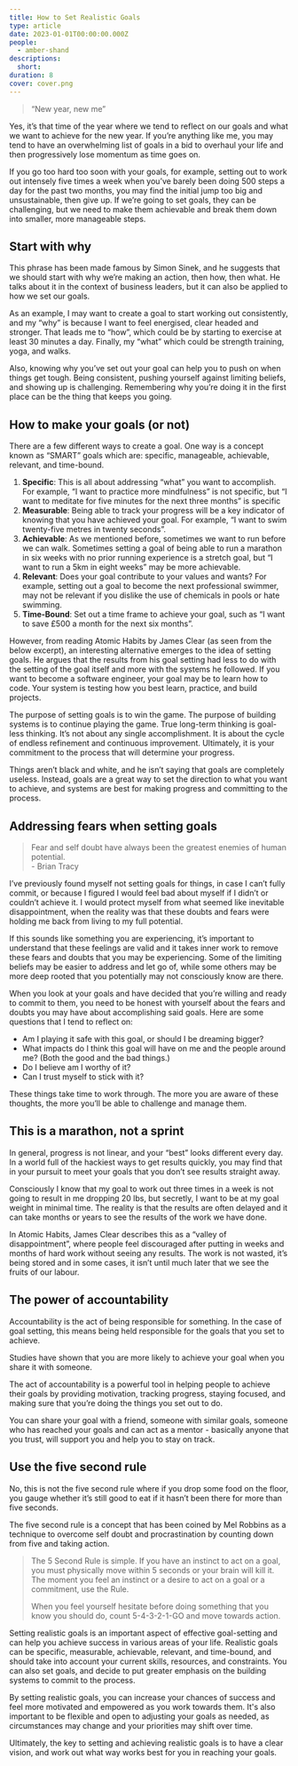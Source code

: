```yaml
---
title: How to Set Realistic Goals
type: article
date: 2023-01-01T00:00:00.000Z
people:
  - amber-shand
descriptions:
  short: 
duration: 8
cover: cover.png
---
```


> “New year, new me”

Yes, it’s that time of the year where we tend to reflect on our goals and what we want to achieve for the new year. If you’re anything like me, you may tend to have an overwhelming list of goals in a bid to overhaul your life and then progressively lose momentum as time goes on. 

If you go too hard too soon with your goals, for example, setting out to work out intensely five times a week when you’ve barely been doing 500 steps a day for the past two months, you may find the initial jump too big and unsustainable, then give up. If we’re going to set goals, they can be challenging, but we need to make them achievable and break them down into smaller, more manageable steps.  

## Start with why

This phrase has been made famous by Simon Sinek, and he suggests that we should start with why we’re making an action, then how, then what. He talks about it in the context of business leaders, but it can also be applied to how we set our goals. 

As an example, I may want to create a goal to start working out consistently, and my “why” is because I want to feel energised, clear headed and stronger. That leads me to “how”, which could be by starting to exercise at least 30 minutes a day. Finally, my “what” which could be strength training, yoga, and walks. 

Also, knowing why you’ve set out your goal can help you to push on when things get tough. Being consistent, pushing yourself against limiting beliefs, and showing up is challenging. Remembering why you’re doing it in the first place can be the thing that keeps you going. 

## How to make your goals (or not)

There are a few different ways to create a goal. One way is a concept known as “SMART” goals  which are: specific, manageable, achievable, relevant, and time-bound.

1. __Specific__: This is all about addressing “what” you want to accomplish. For example, “I want to practice more mindfulness” is not specific, but “I want to meditate for five minutes for the next three months” is specific 
2. __Measurable__: Being able to track your progress will be a key indicator of knowing that you have achieved your goal. For example, “I want to swim twenty-five metres in twenty seconds”.
3. __Achievable__: As we mentioned before, sometimes we want to run before we can walk. Sometimes setting a goal of being able to run a marathon in six weeks with no prior running experience is a stretch goal, but “I want to run a 5km in eight weeks” may be more achievable.
4. __Relevant__: Does your goal contribute to your values and wants? For example, setting out a goal to become the next professional swimmer, may not be relevant if you dislike the use of chemicals in pools or hate swimming. 
5. __Time-Bound__: Set out a time frame to achieve your goal, such as “I want to save £500 a month for the next six months”.

However, from reading Atomic Habits by James Clear (as seen from the below excerpt), an interesting alternative emerges to the idea of setting goals. He argues that the results from his goal setting had less to do with the setting of the goal itself and more with the systems he followed. If you want to become a software engineer, your goal may be to learn how to code. Your system is testing how you best learn, practice, and build projects. 

The purpose of setting goals is to win the game. The purpose of building systems is to continue playing the game. True long-term thinking is goal-less thinking. It’s not about any single accomplishment. It is about the cycle of endless refinement and continuous improvement. Ultimately, it is your commitment to the process that will determine your progress.

Things aren’t black and white, and he isn’t saying that goals are completely useless. Instead, goals are a great way to set the direction to what you want to achieve, and systems are best for making progress and committing to the process.

## Addressing fears when setting goals

> Fear and self doubt have always been the greatest enemies of human potential. <br>- Brian Tracy

I’ve previously found myself not setting goals for things, in case I can’t fully commit, or because I figured I would feel bad about myself if I didn’t or couldn’t achieve it. I would protect myself from what seemed like inevitable disappointment, when the reality was that these doubts and fears were holding me back from living to my full potential. 

If this sounds like something you are experiencing, it’s important to understand that these feelings are valid and it takes inner work to remove these fears and doubts that you may be experiencing. Some of the limiting beliefs may be easier to address and let go of, while some others may be more deep rooted that you potentially may not consciously know are there.

When you look at your goals and have decided that you’re willing and ready to commit to them, you need to be honest with yourself about the fears and doubts you may have about accomplishing said goals. Here are some questions that I tend to reflect on:

- Am I playing it safe with this goal, or should I be dreaming bigger?
- What impacts do I think this goal will have on me and the people around me? (Both the good and the bad things.)
- Do I believe am I worthy of it?
- Can I trust myself to stick with it?

These things take time to work through. The more you are aware of these thoughts, the more you’ll be able to challenge and manage them. 

## This is a marathon, not a sprint

In general, progress is not linear, and your “best” looks different every day. In a world full of the hackiest ways to get results quickly, you may find that in your pursuit to meet your goals that you don’t see results straight away.

Consciously I know that my goal to work out three times in a week is not going to result in me dropping 20 lbs, but secretly, I want to be at my goal weight in minimal time. The reality is that the results are often delayed and it can take months or years to see the results of the work we have done. 

In Atomic Habits, James Clear describes this as a “valley of disappointment”, where people feel discouraged after putting in weeks and months of hard work without seeing any results. The work is not wasted, it’s being stored and in some cases, it isn’t until much later that we see the fruits of our labour. 

## The power of accountability  

Accountability is the act of being responsible for something. In the case of goal setting, this means being held responsible for the goals that you set to achieve. 

Studies have shown that you are more likely to achieve your goal when you share it with someone. 

The act of accountability is a powerful tool in helping people to achieve their goals by providing motivation, tracking progress, staying focused, and making sure that you’re doing the things you set out to do. 

You can share your goal with a friend, someone with similar goals, someone who has reached your goals and can act as a mentor - basically anyone that you trust, will support you and help you to stay on track.

## Use the five second rule

No, this is not the five second rule where if you drop some food on the floor, you gauge whether it’s still good to eat if it hasn’t been there for more than five seconds. 

The five second rule is a concept that has been coined by Mel Robbins as a technique to overcome self doubt and procrastination by counting down from five and taking action.

> The 5 Second Rule is simple. If you have an instinct to act on a goal, you must physically move within 5 seconds or your brain will kill it.  The moment you feel an instinct or a desire to act on a goal or a commitment, use the Rule.
>
> When you feel yourself hesitate before doing something that you know you should do, count 5-4-3-2-1-GO and move towards action.
 
Setting realistic goals is an important aspect of effective goal-setting and can help you achieve success in various areas of your life. Realistic goals can be specific, measurable, achievable, relevant, and time-bound, and should take into account your current skills, resources, and constraints. You can also set goals, and decide to put greater emphasis on the building systems to commit to the process.
 
By setting realistic goals, you can increase your chances of success and feel more motivated and empowered as you work towards them. It's also important to be flexible and open to adjusting your goals as needed, as circumstances may change and your priorities may shift over time.
 
Ultimately, the key to setting and achieving realistic goals is to have a clear vision, and work out what way works best for you in reaching your goals. 
 
